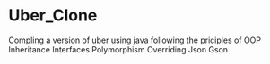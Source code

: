 # Uber_Clone
Compling a version of uber using java
following the priciples of OOP
Inheritance
Interfaces
Polymorphism
Overriding
Json
Gson
